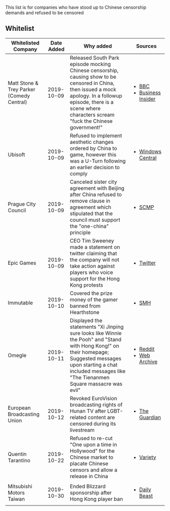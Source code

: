 This list is for companies who have stood up to Chinese censorship demands and refused to be censored

<!-- RENDER START -->

<h2>Whitelist</h2>

| Whitelisted Company                          | Date Added | Why added                                                    | Sources                                                      |
| ----------------------------------------- | ---------- | ------------------------------------------------------------ | ------------------------------------------------------------ |
| Matt Stone & Trey Parker (Comedy Central) | 2019-10-09 | Released South Park episode mocking Chinese censorship, causing show to be censored in China, then issued a mock apology. In a followup episode, there is a scene where characters scream "fuck the Chinese government!" | <ul><li>[BBC](https://www.bbc.co.uk/news/world-asia-china-49968867)</li><li>[Business Insider](https://www.businessinsider.com/south-park-takes-on-chinese-government-in-300th-episode-2019-10)</li></ul> |
| Ubisoft                                   | 2019-10-09 | Refused to implement aesthetic changes ordered by China to game, however this was a U-Turn following an earlier decision to comply | <ul><li>[Windows Central](https://www.windowscentral.com/rainbow-six-siege-drops-china-censorship-reverts-aesthetic-changes)</li></ul> |
| Prague City Council                       | 2019-10-09 | Canceled sister city agreement with Beijing after China refused to remove clause in agreement which stipulated that the council must support the "one-china" principle | <ul><li>[SCMP](https://www.scmp.com/news/china/diplomacy/article/3032045/prague-cuts-sister-city-ties-beijing-amid-tangible-anger-over)</li></ul> |
| Epic Games                                | 2019-10-09 | CEO Tim Sweeney made a statement on twitter claiming that the company will not take action against players who voice support for the Hong Kong protests | <ul><li>[Twitter](https://twitter.com/TimSweeneyEpic/status/1181946357759844352)</li></ul> |
| Immutable                                 | 2019-10-10 | Covered the prize money of the gamer banned from Hearthstone | <ul><li>[SMH](https://www.smh.com.au/business/companies/sydney-startup-under-fire-online-for-supporting-pro-hong-kong-protest-gamer-20191009-p52z2g.html)</li></ul>  |
| Omegle                                 | 2019-10-11 | Displayed the statements "Xi Jinping sure looks like Winnie the Pooh" and "Stand with Hong Kong!" on their homepage; Suggested messages upon starting a chat included messages like "The Tienanmen Square massacre was evil" | <ul><li>[Reddit](https://www.reddit.com/r/HongKong/comments/dfwmve/omegle_is_fighting_for_hong_kong_too/)</li><li>[Web Archive](http://web.archive.org/web/20191011144103/https://www.omegle.com/)</li></ul>    |
| European Broadcasting Union | 2019-10-12 | Revoked EuroVision broadcasting rights of Hunan TV after LGBT-related content are censored during its livestream | <ul><li>[The Guardian](https://www.theguardian.com/world/2018/may/11/chinese-broadcaster-loses-eurovision-rights-over-lgbt-censorship)</li></ul> |
| Quentin Tarantino | 2019-10-22 | Refused to re-cut "One upon a time in Hollywood" for the Chinese market to placate Chinese censors and allow a release in China | <ul><li>[Variety](https://variety.com/2019/film/news/quentin-tarantino-once-upon-a-time-in-hollywood-china-1203375792/)</li></ul> |
| Mitsubishi Motors Taiwan | 2019-10-30 | Ended Blizzard sponsorship after Hong Kong player ban | <ul><li>[Daily Beast](https://www.thedailybeast.com/blizzard-sponsor-mitsubishi-bailed-after-the-company-punished-pro-hong-kong-gamer-blitzchung)</li></ul> |

<!-- RENDER END -->
